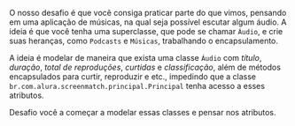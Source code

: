 O nosso desafio é que você consiga praticar parte do que vimos, pensando em uma aplicação de músicas, na qual
seja possível escutar algum áudio. A ideia é que você tenha uma superclasse, que pode se chamar ```Áudio```, e crie 
suas heranças, como ```Podcasts``` e ```Músicas```, trabalhando o encapsulamento.

A ideia é modelar de maneira que exista uma classe ```Áudio``` com *título*, *duração*, *total de reproduções*, *curtidas* 
e *classificação*, além de métodos encapsulados para curtir, reproduzir e etc., impedindo que a classe ```br.com.alura.screenmatch.principal.Principal```
tenha acesso a esses atributos.

Desafio você a começar a modelar essas classes e pensar nos atributos.